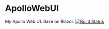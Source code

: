 # ApolloWebUI
My Apollo Web UI. Base on Blazor.
[![Build Status](https://dev.azure.com/cwbdawei0667/ApolloWebUIPipe/_apis/build/status/cwbcheng.ApolloWebUI?branchName=master)](https://dev.azure.com/cwbdawei0667/ApolloWebUIPipe/_build/latest?definitionId=1&branchName=master)

